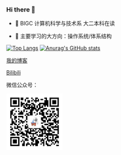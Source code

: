 ### Hi there 👋

- 🌱 BIGC 计算机科学与技术系 大二本科在读

- 🔭 主要学习的大方向：操作系统/体系结构

[<img src="https://github-readme-stats.vercel.app/api/top-langs/?username=Haohahahaha&layout=compact&hide=javascript,jupyter%20notebook&theme=github_dark" alt="Top Langs" style="width: 300px;" />](https://github.com/anuraghazra/github-readme-stats)
[<img src="https://github-readme-stats.vercel.app/api?username=Haohahahaha&count_private=true&show_icons=true&theme=github_dark" alt="Anurag's GitHub stats" style="width: 300px" />](https://github.com/anuraghazra/github-readme-stats)

[我的博客](http://haohaha.cn)

[Bilibili](https://space.bilibili.com/1436476753)

微信公众号：

<img src="./pic/QRCode.jpg" width="150px">

